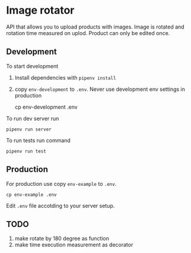 # Image rotator

API that allows you to upload products with images.
Image is rotated and rotation time measured on uplod.
Product can only be edited once.

## Development
To start development 
1. Install dependencies with `pipenv install`
1. copy `env-development` to `.env`. Never use development env settings in production

    cp env-development .env

To run dev server run

    pipenv run server

To run tests run command

    pipenv run test

## Production
For production use copy `env-example` to `.env`. 

    cp env-example .env

Edit `.env` file accotding to your server setup.

## TODO
1. make rotate by 180 degree as function
1. make time execution measurement as decorator
